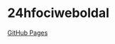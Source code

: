 # 24hfociweboldal
[GitHub Pages]([https://pages.github.com/](https://imtherealdragan.github.io/24hfociweboldal/))
